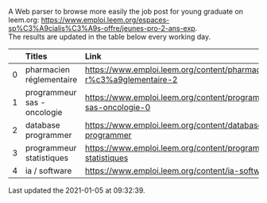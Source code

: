A Web parser to browse more easily the job post for young graduate on leem.org: https://www.emploi.leem.org/espaces-sp%C3%A9cialis%C3%A9s-offre/jeunes-pro-2-ans-exp.  
The results are updated in the table below every working day.  


|    | Titles                      | Link                                                                |   Department |   Consulted |
|---:|:----------------------------|:--------------------------------------------------------------------|-------------:|------------:|
|  0 | pharmacien réglementaire    | https://www.emploi.leem.org/content/pharmacien-r%c3%a9glementaire-2 |           75 |         794 |
|  1 | programmeur sas - oncologie | https://www.emploi.leem.org/content/programmeur-sas-oncologie-0     |           75 |         706 |
|  2 | database programmer         | https://www.emploi.leem.org/content/database-programmer             |           92 |        2333 |
|  3 | programmeur statistiques    | https://www.emploi.leem.org/content/programmeur-statistiques        |           92 |        2653 |
|  4 | ia / software               | https://www.emploi.leem.org/content/ia-software                     |           75 |         905 |
  
Last updated the 2021-01-05 at 09:32:39.
